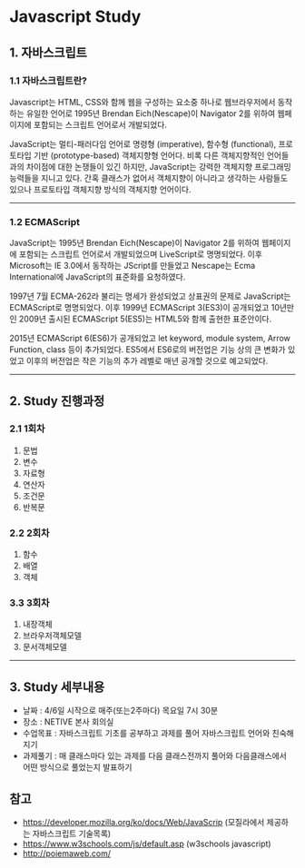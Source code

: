 # Javascript Study
## 1. 자바스크립트
### 1.1 자바스크립트란? 

Javascript는 HTML, CSS와 함께 웹을 구성하는 요소중 하나로 웹브라우저에서 동작하는 유일한 언어로 1995년 Brendan Eich(Nescape)이 Navigator 2를 위하여 웹페이지에 포함되는 스크립트 언어로서 개발되었다.

JavaScript는 멀티-패러다임 언어로 명령형 (imperative), 함수형 (functional), 프로토타입 기반 (prototype-based) 객체지향형 언어다. 비록 다른 객체지향적인 언어들과의 차이점에 대한 논쟁들이 있긴 하지만, JavaScript는 강력한 객체지향 프로그래밍 능력들을 지니고 있다. 간혹 클래스가 없어서 객체지향이 아니라고 생각하는 사람들도 있으나 프로토타입 객체지향 방식의 객체지향 언어이다.

<hr/>

### 1.2 ECMAScript

JavaScript는 1995년 Brendan Eich(Nescape)이 Navigator 2를 위하여 웹페이지에 포함되는 스크립트 언어로서 개발되었으며 LiveScript로 명명되었다. 이후 Microsoft는 IE 3.0에서 동작하는 JScript를 만들었고 Nescape는 Ecma International에 JavaScript의 표준화를 요청하였다.

1997년 7월 ECMA-262라 불리는 명세가 완성되었고 상표권의 문제로 JavaScript는 ECMAScript로 명명되었다. 
이후 1999년 ECMAScript 3(ES3)이 공개되었고 10년만인 2009년 출시된 ECMAScript 5(ES5)는 HTML5와 함께 출현한 표준안이다.

2015년 ECMAScript 6(ES6)가 공개되었고 let keyword, module system, Arrow Function, class 등이 추가되었다. 
ES5에서 ES6로의 버전업은 기능 상의 큰 변화가 있었고 이후의 버전업은 작은 기능의 추가 레벨로 매년 공개할 것으로 예고되었다.

<hr/>

## 2. Study 진행과정
### 2.1 1회차 
1. 문법
2. 변수
3. 자료형
4. 연산자
5. 조건문
6. 반복문

### 2.2 2회차
1. 함수
2. 배열
3. 객체

### 3.3 3회차
1. 내장객체
2. 브라우저객체모델
3. 문서객체모델

<hr/>

## 3. Study 세부내용
- 날짜 : 4/6일 시작으로 매주(또는2주마다) 목요일 7시 30분
- 장소 : NETIVE 본사 회의실
- 수업목표 : 자바스크립트 기초를 공부하고 과제를 풀어 자바스크립트 언어와 친숙해지기
- 과제풀기 : 매 클래스마다 있는 과제를 다음 클래스전까지 풀어와 다음클래스에서 어떤 방식으로 풀었는지 발표하기 


 
## 참고
- https://developer.mozilla.org/ko/docs/Web/JavaScrip (모질라에서 제공하는 자바스크립트 기술목록)
- https://www.w3schools.com/js/default.asp (w3schools javascript)
- http://poiemaweb.com/

